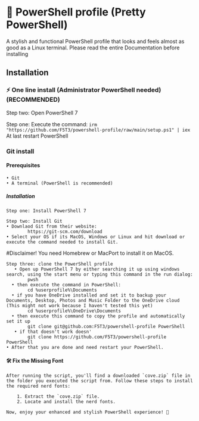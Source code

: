 # 🎨 PowerShell profile (Pretty PowerShell)

A stylish and functional PowerShell profile that looks and feels almost as good as a Linux terminal.
Please read the entire Documentation before installing

## Installation

### ⚡ One line install (Administrator PowerShell needed) (RECOMMENDED)

Step two:
    Open PowerShell 7
    
Step one:
    Execute the command:
        ```irm "https://github.com/F5T3/powershell-profile/raw/main/setup.ps1" | iex```
    At last restart PowerShell

### Git install

#### Prerequisites
    • Git
    • A terminal (PowerShell is recommended)
##### Installation
    Step one: Install PowerShell 7 			
	
    Step two: Install Git
 	• Downlaod Git from their website:
            https://git-scm.com/download
	• Select your OS if its MacOS, Windows or Linux and hit download or execute the command needed to install Git.

#Disclaimer! You need Homebrew or MacPort to install it on MacOS.

    Step three: clone the PowerShell profile
       • Open up PowerShell 7 by either searching it up using windows search, using the start menu or typing this command in the run dialog:
            pwsh
      • then execute the command in PowerShell:
            cd %userprofile%\Documents 
      • if you have OneDrive installed and set it to backup your Documents, Desktop, Photos and Music Folder to the OneDrive cloud (This might not work because I haven't tested this yet)
            cd %userprofile%\OneDrive\Documents
      • then execute this command to copy the profile and automatically set it up
        	git clone git@github.com:F5T3/powershell-profile PowerShell
       • if that doesn't work doesn'
            git clone https://github.com/F5T3/powershell-profile PowerShell
   	• After that you are done and need restart your PowerShell.
#### 🛠️ Fix the Missing Font

	After running the script, you'll find a downloaded `cove.zip` file in the folder you executed the script from. Follow these steps to install the required nerd fonts:

		1. Extract the `cove.zip` file.
		2. Locate and install the nerd fonts.

	Now, enjoy your enhanced and stylish PowerShell experience! 🚀
